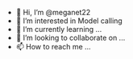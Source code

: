 - 👋 Hi, I’m @meganet22
- 👀 I’m interested in Model calling
- 🌱 I’m currently learning ...
- 💞️ I’m looking to collaborate on ...
- 📫 How to reach me ...

<!---
meganet22/meganet22 is a ✨ special ✨ repository because its `README.md` (this file) appears on your GitHub profile.
You can click the Preview link to take a look at your changes.
--->
